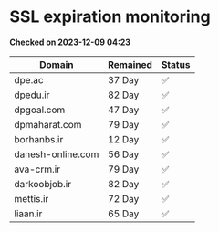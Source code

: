 # SSL expiration monitoring

**Checked on 2023-12-09 04:23**

| Domain | Remained | Status       |
|--------|----------|--------------|
| dpe.ac     | 37 Day   | ✅ |
| dpedu.ir     | 82 Day   | ✅ |
| dpgoal.com     | 47 Day   | ✅ |
| dpmaharat.com     | 79 Day   | ✅ |
| borhanbs.ir     | 12 Day   | ✅ |
| danesh-online.com     | 56 Day   | ✅ |
| ava-crm.ir     | 79 Day   | ✅ |
| darkoobjob.ir     | 82 Day   | ✅ |
| mettis.ir     | 72 Day   | ✅ |
| liaan.ir     | 65 Day   | ✅ |
